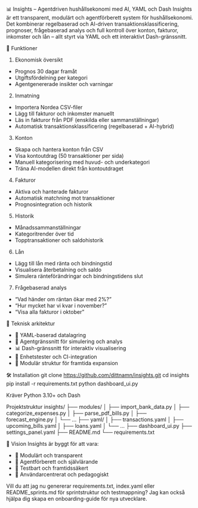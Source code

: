 📊 Insights – Agentdriven hushållsekonomi med AI, YAML och Dash
Insights är ett transparent, modulärt och agentförberett system för hushållsekonomi. Det kombinerar regelbaserad och AI-driven transaktionsklassificering, prognoser, frågebaserad analys och full kontroll över konton, fakturor, inkomster och lån – allt styrt via YAML och ett interaktivt Dash-gränssnitt.

🚀 Funktioner
1. Ekonomisk översikt
- Prognos 30 dagar framåt
- Utgiftsfördelning per kategori
- Agentgenererade insikter och varningar
2. Inmatning
- Importera Nordea CSV-filer
- Lägg till fakturor och inkomster manuellt
- Läs in fakturor från PDF (enskilda eller sammanställningar)
- Automatisk transaktionsklassificering (regelbaserad + AI-hybrid)
3. Konton
- Skapa och hantera konton från CSV
- Visa kontoutdrag (50 transaktioner per sida)
- Manuell kategorisering med huvud- och underkategori
- Träna AI-modellen direkt från kontoutdraget
4. Fakturor
- Aktiva och hanterade fakturor
- Automatisk matchning mot transaktioner
- Prognosintegration och historik
5. Historik
- Månadssammanställningar
- Kategoritrender över tid
- Topptransaktioner och saldohistorik
6. Lån
- Lägg till lån med ränta och bindningstid
- Visualisera återbetalning och saldo
- Simulera ränteförändringar och bindningstidens slut
7. Frågebaserad analys
- “Vad händer om räntan ökar med 2%?”
- “Hur mycket har vi kvar i november?”
- “Visa alla fakturor i oktober”

🧱 Teknisk arkitektur
- 📁 YAML-baserad datalagring
- 🧠 Agentgränssnitt för simulering och analys
- 📊 Dash-gränssnitt för interaktiv visualisering
- 🧪 Enhetstester och CI-integration
- 🔁 Modulär struktur för framtida expansion

🛠️ Installation
git clone https://github.com/dittnamn/insights.git
cd insights
pip install -r requirements.txt
python dashboard_ui.py


Kräver Python 3.10+ och Dash


Projektstruktur
insights/
├── modules/
│   ├── import_bank_data.py
│   ├── categorize_expenses.py
│   ├── parse_pdf_bills.py
│   ├── forecast_engine.py
│   └── ...
├── yaml/
│   ├── transactions.yaml
│   ├── upcoming_bills.yaml
│   ├── loans.yaml
│   └── ...
├── dashboard_ui.py
├── settings_panel.yaml
├── README.md
└── requirements.txt


🧠 Vision
Insights är byggt för att vara:
- 🧩 Modulärt och transparent
- 🧠 Agentförberett och självlärande
- 🧪 Testbart och framtidssäkert
- 👥 Användarcentrerat och pedagogiskt

Vill du att jag nu genererar requirements.txt, index.yaml eller README_sprints.md för sprintstruktur och testmappning? Jag kan också hjälpa dig skapa en onboarding-guide för nya utvecklare.

